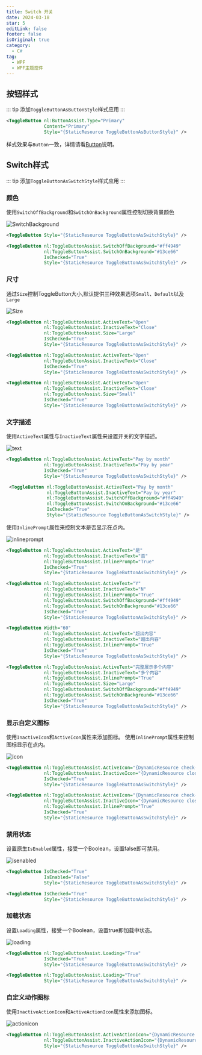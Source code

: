 ```yaml
---
title: Switch 开关
date: 2024-03-18
star: 5
editLink: false
footer: false
isOriginal: true
category:
  - C#
tag:
  - WPF
  - WPF主题控件
---
```


## 按钮样式

::: tip
添加`ToggleButtonAsButtonStyle`样式应用
:::

```xml
<ToggleButton nl:ButtonAssist.Type="Primary" 
              Content="Primary" 
              Style="{StaticResource ToggleButtonAsButtonStyle}" />
```

样式效果与`Button`一致，详情请看[Button](./button.md)说明。

## Switch样式

::: tip
添加`ToggleButtonAsSwitchStyle`样式应用
:::

### 颜色

使用`SwitchOffBackground`和`SwitchOnBackground`属性控制切换背景颜色

![SwitchBackground](https://nas.ilyl.life:8092/wpf-theme/toggle-button/togglebutton-color.gif)

```xml
<ToggleButton Style="{StaticResource ToggleButtonAsSwitchStyle}" />

<ToggleButton nl:ToggleButtonAssist.SwitchOffBackground="#ff4949"
              nl:ToggleButtonAssist.SwitchOnBackground="#13ce66"
              IsChecked="True"
              Style="{StaticResource ToggleButtonAsSwitchStyle}" />
```

### 尺寸

通过`Size`控制ToggleButton大小,默认提供三种效果选项`Small`、`Default`以及`Large`

![Size](https://nas.ilyl.life:8092/wpf-theme/toggle-button/togglebutton-size.gif)

```xml
<ToggleButton nl:ToggleButtonAssist.ActiveText="Open"
              nl:ToggleButtonAssist.InactiveText="Close"
              nl:ToggleButtonAssist.Size="Large"
              IsChecked="True"
              Style="{StaticResource ToggleButtonAsSwitchStyle}" />

<ToggleButton nl:ToggleButtonAssist.ActiveText="Open"
              nl:ToggleButtonAssist.InactiveText="Close"
              IsChecked="True"
              Style="{StaticResource ToggleButtonAsSwitchStyle}" />

<ToggleButton nl:ToggleButtonAssist.ActiveText="Open"
              nl:ToggleButtonAssist.InactiveText="Close"
              nl:ToggleButtonAssist.Size="Small"
              IsChecked="True"
              Style="{StaticResource ToggleButtonAsSwitchStyle}" />
```

### 文字描述

使用`ActiveText`属性与`InactiveText`属性来设置开关的文字描述。

![text](https://nas.ilyl.life:8092/wpf-theme/toggle-button/togglebutton-text.gif)

```xml
<ToggleButton nl:ToggleButtonAssist.ActiveText="Pay by month"
              nl:ToggleButtonAssist.InactiveText="Pay by year"
              IsChecked="True"
              Style="{StaticResource ToggleButtonAsSwitchStyle}" />

 <ToggleButton nl:ToggleButtonAssist.ActiveText="Pay by month"
               nl:ToggleButtonAssist.InactiveText="Pay by year"
               nl:ToggleButtonAssist.SwitchOffBackground="#ff4949"
               nl:ToggleButtonAssist.SwitchOnBackground="#13ce66"
               IsChecked="True"
               Style="{StaticResource ToggleButtonAsSwitchStyle}" />
```

使用`InlinePrompt`属性来控制文本是否显示在点内。

![inlineprompt](https://nas.ilyl.life:8092/wpf-theme/toggle-button/togglebutton-inlineprompt.gif)

```xml
<ToggleButton nl:ToggleButtonAssist.ActiveText="是"
              nl:ToggleButtonAssist.InactiveText="否"
              nl:ToggleButtonAssist.InlinePrompt="True"
              IsChecked="True"
              Style="{StaticResource ToggleButtonAsSwitchStyle}" />

<ToggleButton nl:ToggleButtonAssist.ActiveText="Y"
              nl:ToggleButtonAssist.InactiveText="N"
              nl:ToggleButtonAssist.InlinePrompt="True"
              nl:ToggleButtonAssist.SwitchOffBackground="#ff4949"
              nl:ToggleButtonAssist.SwitchOnBackground="#13ce66"
              IsChecked="True"
              Style="{StaticResource ToggleButtonAsSwitchStyle}" />

<ToggleButton Width="60"
              nl:ToggleButtonAssist.ActiveText="超出内容"
              nl:ToggleButtonAssist.InactiveText="超出内容"
              nl:ToggleButtonAssist.InlinePrompt="True"
              IsChecked="True"
              Style="{StaticResource ToggleButtonAsSwitchStyle}" />

<ToggleButton nl:ToggleButtonAssist.ActiveText="完整展示多个内容"
              nl:ToggleButtonAssist.InactiveText="多个内容"
              nl:ToggleButtonAssist.InlinePrompt="True"
              nl:ToggleButtonAssist.Size="Large"
              nl:ToggleButtonAssist.SwitchOffBackground="#ff4949"
              nl:ToggleButtonAssist.SwitchOnBackground="#13ce66"
              IsChecked="True"
              Style="{StaticResource ToggleButtonAsSwitchStyle}" />
```

### 显示自定义图标

使用`InactiveIcon`和`ActiveIcon`属性来添加图标。 使用`InlinePrompt`属性来控制图标显示在点内。

![icon](https://nas.ilyl.life:8092/wpf-theme/toggle-button/togglebutton-icon.gif)

```xml
<ToggleButton nl:ToggleButtonAssist.ActiveIcon="{DynamicResource check-icon}"
              nl:ToggleButtonAssist.InactiveIcon="{DynamicResource close-icon}"
              IsChecked="True"
              Style="{StaticResource ToggleButtonAsSwitchStyle}" />

<ToggleButton nl:ToggleButtonAssist.ActiveIcon="{DynamicResource check-icon}"
              nl:ToggleButtonAssist.InactiveIcon="{DynamicResource close-icon}"
              nl:ToggleButtonAssist.InlinePrompt="True"
              IsChecked="True"
              Style="{StaticResource ToggleButtonAsSwitchStyle}" />
```

### 禁用状态

设置原生`IsEnabled`属性，接受一个Boolean，设置false即可禁用。

![isenabled](https://nas.ilyl.life:8092/wpf-theme/toggle-button/togglebutton-isenabled.gif)

```xml
<ToggleButton IsChecked="True"
              IsEnabled="False"
              Style="{StaticResource ToggleButtonAsSwitchStyle}" />

<ToggleButton IsChecked="True"
              Style="{StaticResource ToggleButtonAsSwitchStyle}" />
```

### 加载状态

设置`Loading`属性，接受一个Boolean，设置true即加载中状态。

![loading](https://nas.ilyl.life:8092/wpf-theme/toggle-button/togglebutton-loading.gif)

```xml
<ToggleButton nl:ToggleButtonAssist.Loading="True"
              IsChecked="True"
              Style="{StaticResource ToggleButtonAsSwitchStyle}" />

<ToggleButton nl:ToggleButtonAssist.Loading="True" 
              Style="{StaticResource ToggleButtonAsSwitchStyle}" />
```

### 自定义动作图标

使用`InactiveActionIcon`和`ActiveActionIcon`属性来添加图标。

![actionicon](https://nas.ilyl.life:8092/wpf-theme/toggle-button/togglebutton-actionicon.gif)

```xml
<ToggleButton nl:ToggleButtonAssist.ActiveActionIcon="{DynamicResource active-action-icon}"
              nl:ToggleButtonAssist.InactiveActionIcon="{DynamicResource inactive-action-icon}"
              Style="{StaticResource ToggleButtonAsSwitchStyle}" />
```

